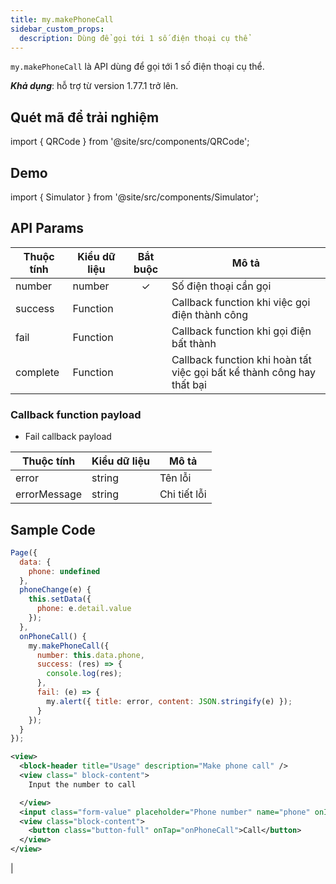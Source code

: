 ```yaml
---
title: my.makePhoneCall
sidebar_custom_props:
  description: Dùng để gọi tới 1 số điện thoại cụ thể
---
```


`my.makePhoneCall` là API dùng để gọi tới 1 số điện thoại cụ thể.

**_Khả dụng_**: hỗ trợ từ version 1.77.1 trở lên.

## Quét mã để trải nghiệm

import { QRCode } from '@site/src/components/QRCode';

<QRCode page="pages/api/make-phone-call/index" />

## Demo

import { Simulator } from '@site/src/components/Simulator';

<Simulator page="pages/api/make-phone-call/index" />

## API Params

| Thuộc tính | Kiểu dữ liệu | Bắt buộc | Mô tả                                                                  |
| ---------- | ------------ | :------: | ---------------------------------------------------------------------- |
| number     | number       |    ✓     | Số điện thoại cần gọi                                                  |
| success    | Function     |          | Callback function khi việc gọi điện thành công                         |
| fail       | Function     |          | Callback function khi gọi điện bất thành                               |
| complete   | Function     |          | Callback function khi hoàn tất việc gọi bất kể thành công hay thất bại |

### Callback function payload

- Fail callback payload

| Thuộc tính   | Kiểu dữ liệu | Mô tả        |
| ------------ | ------------ | ------------ |
| error        | string       | Tên lỗi      |
| errorMessage | string       | Chi tiết lỗi |

## Sample Code

```js title=index.js
Page({
  data: {
    phone: undefined
  },
  phoneChange(e) {
    this.setData({
      phone: e.detail.value
    });
  },
  onPhoneCall() {
    my.makePhoneCall({
      number: this.data.phone,
      success: (res) => {
        console.log(res);
      },
      fail: (e) => {
        my.alert({ title: error, content: JSON.stringify(e) });
      }
    });
  }
});
```

```xml title=index.txml
<view>
  <block-header title="Usage" description="Make phone call" />
  <view class=" block-content">
    Input the number to call

  </view>
  <input class="form-value" placeholder="Phone number" name="phone" onInput="phoneChange"></input>
  <view class="block-content">
    <button class="button-full" onTap="onPhoneCall">Call</button>
  </view>
</view>
```

|
